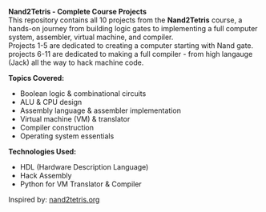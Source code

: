 **Nand2Tetris - Complete Course Projects**  
This repository contains all 10 projects from the **Nand2Tetris** course, a hands-on journey from building logic gates to implementing a full computer system, assembler, virtual machine, and compiler.  
Projects 1-5 are dedicated to creating a computer starting with Nand gate.
projects 6-11 are dedicated to making a full compiler - from high langauge (Jack) all the way to hack machine code.

**Topics Covered:**  
* Boolean logic & combinational circuits  
* ALU & CPU design  
* Assembly language & assembler implementation  
* Virtual machine (VM) & translator  
* Compiler construction  
* Operating system essentials  

**Technologies Used:**
* HDL (Hardware Description Language)  
* Hack Assembly  
* Python for VM Translator & Compiler

Inspired by: [nand2tetris.org](https://www.nand2tetris.org/)  
